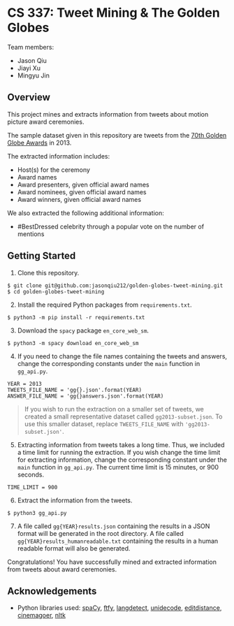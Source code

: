 # CS 337: Tweet Mining & The Golden Globes

Team members:

- Jason Qiu
- Jiayi Xu
- Mingyu Jin

## Overview

This project mines and extracts information from tweets about motion picture award ceremonies.

The sample dataset given in this repository are tweets from the [70th Golden Globe Awards](https://www.goldenglobes.com/winners-nominees/2013) in 2013.

The extracted information includes:

- Host(s) for the ceremony
- Award names
- Award presenters, given official award names
- Award nominees, given official award names
- Award winners, given official award names

We also extracted the following additional information:

- #BestDressed celebrity through a popular vote on the number of mentions

## Getting Started

1. Clone this repository.

```
$ git clone git@github.com:jasonqiu212/golden-globes-tweet-mining.git
$ cd golden-globes-tweet-mining
```

2. Install the required Python packages from `requirements.txt`.

```
$ python3 -m pip install -r requirements.txt
```

3. Download the `spacy` package `en_core_web_sm`.

```
$ python3 -m spacy download en_core_web_sm
```

4. If you need to change the file names containing the tweets and answers, change the corresponding constants under the `main` function in `gg_api.py`.

```
YEAR = 2013
TWEETS_FILE_NAME = 'gg{}.json'.format(YEAR)
ANSWER_FILE_NAME = 'gg{}answers.json'.format(YEAR)
```

> If you wish to run the extraction on a smaller set of tweets, we created a small representative dataset called `gg2013-subset.json`. To use this smaller dataset, replace `TWEETS_FILE_NAME` with `'gg2013-subset.json'`.

5. Extracting information from tweets takes a long time. Thus, we included a time limit for running the extraction. If you wish change the time limit for extracting information, change the corresponding constant under the `main` function in `gg_api.py`. The current time limit is 15 minutes, or 900 seconds.

```
TIME_LIMIT = 900
```

6. Extract the information from the tweets.

```
$ python3 gg_api.py
```

7. A file called `gg{YEAR}results.json` containing the results in a JSON format will be generated in the root directory. A file called `gg{YEAR}results_humanreadable.txt` containing the results in a human readable format will also be generated.

Congratulations! You have successfully mined and extracted information from tweets about award ceremonies.

## Acknowledgements

- Python libraries used: [spaCy](https://spacy.io/), [ftfy](https://ftfy.readthedocs.io/en/latest/#), [langdetect](https://pypi.org/project/langdetect/), [unidecode](https://pypi.org/project/Unidecode/), [editdistance](https://pypi.org/project/editdistance/), [cinemagoer](https://cinemagoer.github.io/), [nltk](https://www.nltk.org/)
